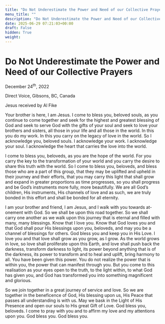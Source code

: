 ```yaml
---
title: "Do Not Underestimate the Power and Need of our Collective Prayers"
menu_title: ""
description: "Do Not Underestimate the Power and Need of our Collective Prayers"
date: 2025-06-29 07:21:03+00:00
draft: False
hidden: True
weight:
---
```

# Do Not Underestimate the Power and Need of our Collective Prayers

December 24<sup>th</sup>, 2022

Direct Voice, Gibsons, BC, Canada

Jesus received by Al Fike

Your brother is here, I am Jesus. I come to bless you, beloved souls, as you continue to come together and seek for the highest and greatest blessing of God and seek to serve God with the gifts of your soul and seek to love your brothers and sisters, all those in your life and all those in the world. In this you do my work. In this you carry on the legacy of love in the world. So I acknowledge you, beloved souls. I acknowledge your work. I acknowledge your soul. I acknowledge the heart that carries the love into the world.

I come to bless you, beloveds, as you are the hope of the world. For you carry the key to the transformation of your world and you carry the desire to share this truth with the world. So I come to bless you, beloveds, and bless those who are a part of this group, that they may be uplifted and upheld in their journey and their efforts, that you may carry this light that shall grow and expand in greater proportions as time progresses, so you shall progress and be God’s instruments more fully, more beautifully. We are all God’s children, His instruments, His channels of love and as such, we are truly bonded in this effort and shall be bonded for all eternity.

I am your brother and friend, I am Jesus, and I walk with you towards at-onement with God. So we shall be upon this road together. So we shall carry one another as we walk upon this journey that is eternal and filled with many, many blessings. Know that I love you. Know that God loves you and that God shall pour His blessings upon you, beloveds, and may you be a channel of blessings for others. God bless you and keep you in His Love. I love you and that love shall grow as you grow, as I grow. As the world grows in love, so love shall proliferate upon this Earth, and love shall push back the darkness, transform darkness to light, its power beyond anything that is of the darkness, its power to transform and to heal and uplift, bring harmony to all. You have been given this power. You do not realize the power that is within you, the power that can manifest through you. But you come to this realisation as your eyes open to the truth, to the light within, to what God has given you, and God has transformed you into something magnificent and glorious.

So we join together in a great journey of service and love. So we are together in the beneficence of God, His blessing upon us, His Peace that passes all understanding is with us. May we bask in the Light of His Presence and open our souls to His great Gift of Love. God bless you, beloveds. I come to pray with you and to affirm my love and my attentions upon you. God bless you. God bless you.
